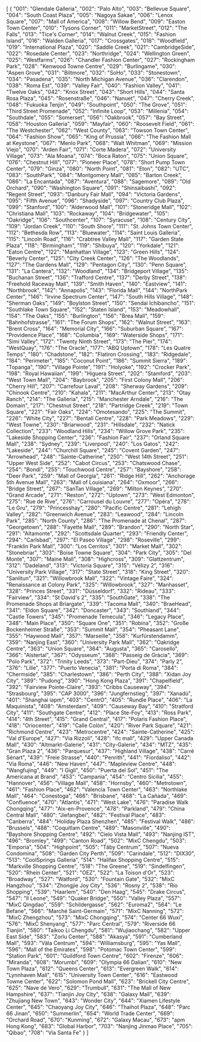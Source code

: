 [
  {
    "001": "Glendale Galleria", 
    "002": "Palo Alto", 
    "003": "Bellevue Square", 
    "004": "South Coast Plaza", 
    "005": "Nagoya Sakae", 
    "006": "Lenox Square", 
    "007": "Mall of America", 
    "008": "Willow Bend", 
    "009": "Easton Town Center", 
    "010": "Tysons Corner", 
    "011": "MarketStreet", 
    "012": "The Falls", 
    "013": "Tice's Corner", 
    "014": "Walnut Creek", 
    "015": "Fashion Island", 
    "016": "Walden Galleria", 
    "017": "Crossgates", 
    "018": "Woodfield", 
    "019": "International Plaza", 
    "020": "Saddle Creek", 
    "021": "CambridgeSide", 
    "022": "Rosedale Center", 
    "023": "Northridge", 
    "024": "Wellington Green", 
    "025": "Westfarms", 
    "026": "Chandler Fashion Center", 
    "027": "Rockingham Park", 
    "028": "Kenwood Towne Centre", 
    "029": "Burlingame", 
    "030": "Aspen Grove", 
    "031": "Biltmore", 
    "032": "SoHo", 
    "033": "Stonestown", 
    "034": "Pasadena", 
    "035": "North Michigan Avenue", 
    "036": "Clarendon", 
    "038": "Roma Est", 
    "039": "Valley Fair", 
    "040": "Fashion Valley", 
    "041": "Twelve Oaks", 
    "042": "Knox Street", 
    "043": "Short Hills", 
    "044": "Santa Rosa Plaza", 
    "045": "Rosenstraße", 
    "046": "Nanuet", 
    "047": "Cherry Creek", 
    "048": "Fukuoka Tenjin", 
    "049": "Southpoint", 
    "050": "The Grove", 
    "051": "Third Street Promenade", 
    "052": "Infinite Loop", 
    "053": "Millenia", 
    "054": "Southdale", 
    "055": "Somerset", 
    "056": "Oakbrook", 
    "057": "Bay Street", 
    "058": "Houston Galleria", 
    "059": "Mayfair", 
    "060": "Roosevelt Field", 
    "061": "The Westchester", 
    "062": "West County", 
    "063": "Towson Town Center", 
    "064": "Fashion Show", 
    "065": "King of Prussia", 
    "066": "The Fashion Mall at Keystone", 
    "067": "Menlo Park", 
    "068": "Walt Whitman", 
    "069": "Mission Viejo", 
    "070": "Arden Fair", 
    "071": "Corte Madera", 
    "072": "University Village", 
    "073": "Ala Moana", 
    "074": "Boca Raton", 
    "075": "Union Square", 
    "076": "Chestnut Hill", 
    "077": "Pioneer Place", 
    "078": "Short Pump Town Center", 
    "079": "Ginza", 
    "080": "North Point", 
    "081": "Eton", 
    "082": "UTC", 
    "083": "SouthPark", 
    "084": "Montgomery Mall", 
    "085": "Barton Creek", 
    "086": "La Encantada", 
    "087": "Aventura", 
    "088": "Sagemore", 
    "089": "Old Orchard", 
    "090": "Washington Square", 
    "091": "Shinsaibashi", 
    "092": "Regent Street", 
    "093": "Danbury Fair Mall", 
    "094": "Victoria Gardens", 
    "095": "Fifth Avenue", 
    "096": "Shadyside", 
    "097": "Country Club Plaza", 
    "099": "Stanford",
    "100": "Alderwood Mall", 
    "101": "Stoneridge Mall", 
    "102": "Christiana Mall", 
    "103": "Rockaway", 
    "104": "Bridgewater", 
    "105": "Oakridge", 
    "106": "Southcenter", 
    "107": "Syracuse", 
    "108": "Century City", 
    "109": "Jordan Creek", 
    "110": "South Shore", 
    "111": "St. Johns Town Center", 
    "112": "Bethesda Row", 
    "113": "Bluewater", 
    "114": "Saint Louis Galleria", 
    "115": "Lincoln Road", 
    "116": "Crabtree Valley Mall", 
    "117": "Garden State Plaza", 
    "118": "Birmingham", 
    "119": "Shibuya", 
    "120": "Yorkdale", 
    "121": "Eaton Centre", 
    "122": "Manhattan Village", 
    "123": "Green Hills", 
    "124": "Beverly Center", 
    "125": "City Creek Center", 
    "126": "The Woodlands", 
    "127": "The Gardens Mall", 
    "129": "Pentagon City", 
    "130": "Penn Square", 
    "131": "La Cantera", 
    "132": "Woodland", 
    "134": "Bridgeport Village", 
    "135": "Buchanan Street", 
    "136": "Trafford Centre", 
    "137": "Derby Street", 
    "138": "Freehold Raceway Mall", 
    "139": "Smith Haven", 
    "140": "Eastview", 
    "141": "Northbrook", 
    "142": "Annapolis", 
    "143": "Florida Mall", 
    "144": "NorthPark Center", 
    "146": "Irvine Spectrum Center", 
    "147": "South Hills Village", 
    "148": "Sherman Oaks", 
    "149": "Boylston Street", 
    "150": "Sendai Ichibancho", 
    "151": "Southlake Town Square", 
    "152": "Staten Island", 
    "153": "Meadowhall", 
    "154": "The Oaks", 
    "155": "Burlington", 
    "156": "Brea Mall", 
    "159": "Bahnhofstrasse", 
    "161": "The Forum Shops", 
    "162": "Walnut Street", 
    "163": "Brent Cross", 
    "164": "Memorial City", 
    "166": "Suburban Square", 
    "167": "Providence Place", 
    "168": "Columbia", 
    "169": "Waterside Shops", 
    "171": "Simi Valley", 
    "172": "Twenty Ninth Street", 
    "173": "The Pier", 
    "174": "WestQuay", 
    "176": "The Oracle", 
    "177": "ABQ Uptown", 
    "178": "Les Quatre Temps", 
    "180": "Chadstone", 
    "182": "Flatiron Crossing", 
    "183": "Ridgedale", 
    "184": "Perimeter", 
    "185": "Coconut Point", 
    "186": "Summit Sierra", 
    "189": "Topanga", 
    "190": "Village Pointe", 
    "191": "Holyoke", 
    "192": "Crocker Park", 
    "198": "Royal Hawaiian", 
    "199": "Higuera Street", 
    "202": "Stamford", 
    "203": "West Town Mall", 
    "204": "Baybrook", 
    "205": "First Colony Mall", 
    "206": "Cherry Hill", 
    "207": "Carrefour Laval", 
    "208": "Sherway Gardens", 
    "209": "Chinook Centre", 
    "210": "Kahala", 
    "211": "MacArthur Center", 
    "213": "Otay Ranch", 
    "214": "The Galleria", 
    "215": "Manchester Arndale", 
    "216": "The Domain", 
    "217": "Chestnut Street", 
    "218": "Partridge Creek", 
    "219": "Town Square", 
    "221": "Fair Oaks", 
    "224": "Omotesando", 
    "225": "The Summit", 
    "226": "White City", 
    "227": "Bentall Centre", 
    "228": "Park Meadows", 
    "229": "West Towne", 
    "230": "Briarwood", 
    "231": "Hillsdale", 
    "232": "Natick Collection", 
    "233": "Woodland Hills", 
    "234": "Willow Grove Park", 
    "235": "Lakeside Shopping Center", 
    "236": "Fashion Fair", 
    "237": "Orland Square Mall", 
    "238": "Sydney", 
    "239": "Liverpool", 
    "240": "Los Gatos", 
    "242": "Lakeside", 
    "244": "Churchill Square", 
    "245": "Covent Garden", 
    "247": "Arrowhead", 
    "248": "Sainte-Catherine", 
    "250": "West 14th Street", 
    "251": "Upper West Side", 
    "252": "Cabot Circus", 
    "253": "Chatswood Chase", 
    "254": "Bondi", 
    "255": "Touchwood Centre", 
    "257": "Bayshore", 
    "258": "Deer Park", 
    "259": "Mall of Georgia", 
    "261": "Ridge Hill", 
    "262": "Anchorage 5th Avenue Mall", 
    "263": "Mall of Louisiana", 
    "264": "Oxmoor", 
    "266": "Bridge Street", 
    "267": "SanTan Village", 
    "269": "Milton Keynes", 
    "270": "Grand Arcade", 
    "271": "Reston", 
    "272": "Uptown", 
    "273": "West Edmonton", 
    "275": "Rue de Rive", 
    "276": "Carrousel du Louvre", 
    "277": "Opéra", 
    "278": "Le Gru", 
    "279": "Princesshay", 
    "280": "Pacific Centre", 
    "281": "Lehigh Valley", 
    "282": "Greenwich Avenue", 
    "283": "Leawood", 
    "284": "Lincoln Park", 
    "285": "North County", 
    "286": "The Promenade at Chenal", 
    "287": "Georgetown", 
    "288": "Fayette Mall", 
    "289": "Brandon", 
    "290": "North Star", 
    "291": "Altamonte", 
    "292": "Scottsdale Quarter", 
    "293": "Friendly Center", 
    "294": "Carlsbad", 
    "297": "El Paseo Village", 
    "298": "Roseville", 
    "299": "Franklin Park Mall", 
    "300": "Los Cerritos", 
    "301": "Market Mall", 
    "302": "Stonebriar", 
    "303": "Boise Towne Square", 
    "304": "Park City", 
    "305": "Del Monte", 
    "307": "Maine Mall", 
    "308": "Highcross", 
    "309": "Glattzentrum", 
    "312": "Dadeland", 
    "313": "Victoria Square", 
    "315": "Vélizy 2", 
    "316": "University Park Village", 
    "317": "State Street", 
    "318": "King Street", 
    "320": "Sanlitun", 
    "321": "Willowbrook Mall", 
    "322": "Vintage Faire", 
    "324": "Renaissance at Colony Park", 
    "325": "Willowbrook", 
    "327": "Manhasset", 
    "328": "Princes Street", 
    "331": "Düsseldorf", 
    "332": "Rideau", 
    "333": "Fairview", 
    "334": "St David's 2", 
    "335": "SouthGate", 
    "338": "The Promenade Shops at Briargate", 
    "339": "Tacoma Mall", 
    "340": "BraeHead", 
    "341": "Eldon Square", 
    "342": "Doncaster", 
    "343": "Southland", 
    "344": "Castle Towers", 
    "345": "Promenade Temecula", 
    "346": "Legacy Place", 
    "348": "Main Place", 
    "350": "Square One", 
    "351": "Robina", 
    "352": "Große Bockenheimer Straße", 
    "353": "Summit Mall", 
    "354": "Pheasant Lane", 
    "355": "Haywood Mall", 
    "357": "Marseille", 
    "358": "Kurfürstendamm", 
    "359": "Nanjing East", 
    "360": "University Park Mall", 
    "362": "Oakridge Centre", 
    "363": "Union Square", 
    "364": "Augusta", 
    "365": "Carosello", 
    "366": "Alstertal", 
    "367": "Odysseum", 
    "368": "Passeig de Gràcia", 
    "369": "Polo Park", 
    "372": "Trinity Leeds", 
    "373": "Part-Dieu", 
    "374": "Parly 2", 
    "376": "Lille", 
    "377": "Puerto Venecia", 
    "381": "Porta di Roma", 
    "384": "Chermside", 
    "385": "Charlestown", 
    "386": "Perth City", 
    "388": "Xidan Joy City", 
    "389": "Pudong", 
    "390": "Hong Kong Plaza", 
    "391": "Chapelfield", 
    "392": "Fairview Pointe-Claire", 
    "393": "Cribbs Causeway", 
    "394": "Strasbourg", 
    "395": "CAP 3000", 
    "396": "Jungfernstieg", 
    "397": "Xanadú", 
    "401": "Shanghai iapm", 
    "403": "CentrO", 
    "405": "Rundle Place", 
    "406": "La Maquinista", 
    "408": "Amsterdam", 
    "409": "Causeway Bay", 
    "410": "Stratford City", 
    "411": "Southgate Centre", 
    "412": "Place Ste-Foy", 
    "413": "Ross Park", 
    "414": "4th Street", 
    "415": "Grand Central", 
    "417": "Polaris Fashion Place", 
    "418": "Oriocenter", 
    "419": "Calle Colón", 
    "420": "River Park Square", 
    "421": "Richmond Centre", 
    "423": "Metrocentre", 
    "424": "Sainte-Catherine", 
    "425": "Val d'Europe", 
    "427": "Via Rizzoli", 
    "428": "ifc mall", 
    "429": "Upper Canada Mall", 
    "430": "Altmarkt-Galerie", 
    "431": "City-Galerie", 
    "434": "MTZ", 
    "435": "Gran Plaza 2", 
    "436": "Parquesur", 
    "437": "Highland Village", 
    "438": "Carré Sénart", 
    "439": "Freie Strasse", 
    "440": "Penrith", 
    "441": "Fiordaliso", 
    "442": "Via Roma", 
    "446": "New Haven", 
    "447": "Mapleview Centre", 
    "448": "Wangfujing", 
    "449": "I Gigli", 
    "450": "Puerta del Sol", 
    "451": "The Americana at Brand", 
    "453": "Campania", 
    "454": "Centro Sicilia", 
    "455": "Hannover", 
    "456": "Village Mall", 
    "458": "Hornsby", 
    "460": "Metrotown", 
    "461": "Fashion Place", 
    "462": "Valencia Town Center", 
    "463": "Northlake Mall", 
    "464": "Conestoga", 
    "466": "Brisbane", 
    "468": "La Cañada", 
    "469": "Confluence", 
    "470": "Atlantis", 
    "471": "West Lake", 
    "476": "Paradise Walk Chongqing", 
    "477": "Aix-en-Provence", 
    "478": "Parkland", 
    "479": "China Central Mall", 
    "480": "Jiefangbei", 
    "482": "Festival Place", 
    "483": "Canberra", 
    "484": "Holiday Plaza Shenzhen", 
    "485": "Festival Walk", 
    "486": "Brussels", 
    "488": "Coquitlam Centre", 
    "489": "Masonville", 
    "490": "Bayshore Shopping Centre", 
    "492": "Cielo Vista Mall", 
    "493": "Nanjing IST", 
    "496": "Bromley", 
    "499": "Canton Road", 
    "502": "MixC Chengdu", 
    "503": "Emporia", 
    "504": "Highpoint", 
    "505": "Täby Centrum", 
    "507": "Nueva Condomina", 
    "508": "Garden City Perth", 
    "509": "Carindale", 
    "512": "DIX30", 
    "513": "CoolSprings Galleria", 
    "514": "Halifax Shopping Centre", 
    "515": "Markville Shopping Centre", 
    "518": "The Greene", 
    "519": "Sindelfingen", 
    "520": "Rhein Center", 
    "521": "OEZ", 
    "522": "La Toison d'Or", 
    "523": "Broadway", 
    "527": "Watford", 
    "530": "Fountain Gate", 
    "532": "MixC Hangzhou", 
    "534": "Zhongjie Joy City", 
    "536": "Rosny 2", 
    "538": "Río Shopping", 
    "539": "Haarlem", 
    "540": "Den Haag", 
    "545": "Drake Circus", 
    "547": "Il Leone", 
    "549": "Quaker Bridge", 
    "550": "Valley Plaza", 
    "557": "MixC Qingdao", 
    "559": "Schildergasse",
    "562": "Euroma2", 
    "564": "Le Befane", 
    "566": "Marché Saint-Germain", 
    "571": "MixC Nanning", 
    "572": "MixC Zhengzhou", 
    "573": "MixC Chongqing", 
    "574": "Center 66 Wuxi", 
    "576": "MixC Shenyang", 
    "577": "Parc Central", 
    "579": "Riverside 66 Tianjin", 
    "580": "Taikoo Li Chengdu", 
    "581": "Wujiaochang", 
    "582": "Upper East Side", 
    "583": "Zorlu Center", 
    "588": "Akasya", 
    "591": "Cumberland Mall", 
    "593": "Väla Centrum", 
    "594": "Williamsburg", 
    "595": "Yas Mall", 
    "596": "Mall of the Emirates", 
    "598": "Potomac Town Center", 
    "599": "Station Park", 
    "601": "Guildford Town Centre", 
    "602": "Firenze", 
    "606": "Miranda", 
    "608": "Morumbi", 
    "609": "Olympia 66 Dalian", 
    "610": "New Town Plaza", 
    "612": "Queens Center", 
    "613": "Evergreen Walk", 
    "614": "Lynnhaven Mall", 
    "615": "University Town Center", 
    "616": "Eastwood Towne Center", 
    "622": "Solomon Pond Mall", 
    "623": "Brickell City Centre",
    "625": "Nave de Vero", 
    "629": "Trumbull", 
    "631": "The Mall of New Hampshire", 
    "637": "Tianjin Joy City", 
    "638": "Galaxy Mall", 
    "639": "Zhujiang New Town", 
    "643": "Wonder City", 
    "644": "Xiamen Lifestyle Center", 
    "645": "Chaoyang Joy City", 
    "646": "Thaihot Plaza", 
    "648": "Parc 66 Jinan", 
    "650": "Summerlin", 
    "654": "World Trade Center", 
    "669": "Orchard Road",
    "670": "Kunming", 
    "672": "Galaxy Macau", 
    "673": "apm Hong Kong", 
    "683": "Global Harbor", 
    "703": "Nanjing Jinmao Place",
    "705": "Qibao", 
    "708": "Vía Santa Fe"
  }
]
